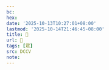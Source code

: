 ```yaml
---
bc:
hex:
date: '2025-10-13T10:27:01+08:00'
lastmod: '2025-10-14T21:46:45-08:00'
title: 􃩑
url: 􃩑
tags: [眾]
src: DCCV
note:
---
```

